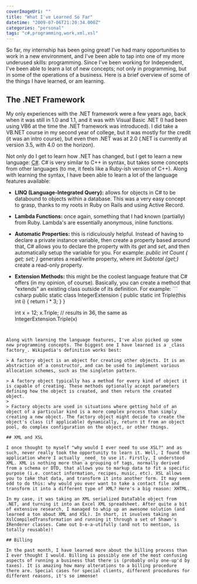 ```yaml
---
coverImageUri: ""
title: "What I've Learned So Far"
datetime: "2009-07-06T21:20:34.000Z"
categories: "personal"
tags: "c#,programming,work,xml,xsl"
---
```


So far, my internship has been going great! I've had many opportunities to work in a new environment, and I've been able to tap into one of my more underused skills: programming. Since I've been working for Independent, I've been able to learn a lot of new concepts; not only in programming, but in some of the operations of a business. Here is a brief overview of some of the things I have learned, or am learning.

## The .NET Framework

My only experiences with the .NET framework were a few years ago, back when it was still in 1.0 and 1.1, and it was with Visual Basic .NET (I had been using VB6 at the time the .NET framework was introduced). I did take a VB.NET course in my second year of college, but it was mostly for the credit (it was an intro course), but even then .NET was at 2.0 (.NET is currently at version 3.5, with 4.0 on the horizon).

Not only do I get to learn how .NET has changed, but I get to learn a new language: [C#](http://en.wikipedia.org/wiki/C_Sharp_(programming_language) "C# (Wikipedia)"). C# is very similar to C++ in syntax, but takes some concepts from other languages (to me, it feels like a Ruby-ish version of C++). Along with learning the syntax, I have been able to learn a lot of the language features available:

- **LINQ (Language-Integrated Query):** allows for objects in C# to be databound to objects within a database. This was a very easy concept to grasp, thanks to my roots in Ruby on Rails and using Active Record.
- **Lambda Functions:** once again, something that I had known (partially) from Ruby. Lambda's are essentially anonymous, inline functions.
- **Automatic Properties:** this is ridiculously helpful. Instead of having to declare a private instance variable, then create a property based around that, C# allows you to declare the property with its _get_ and _set_, and then automatically setup the variable for you. For example: _public int Count { get; set; }_ generates a read/write property, where _int Subtotal {get;}_ create a read-only property.
- **Extension Methods:** this might be the coolest language feature that C# offers (in my opinion, of course). Basically, you can create a method that "extends" an existing class outside of its definition. For example: ``` csharp
public static class IntegerExtension { public static int Triple(this int i) { return i \* 3; } }
    
    int x = 12; x.Triple; // results in 36, the same as IntegerExtension.Triple(x)
```
    

Along with learning the language features, I've also picked up some new programming concepts. The biggest one I have learned is a _class factory_. Wikipedia's definition works best:

> A factory object is an object for creating other objects. It is an abstraction of a constructor, and can be used to implement various allocation schemes, such as the singleton pattern.

> A factory object typically has a method for every kind of object it is capable of creating. These methods optionally accept parameters defining how the object is created, and then return the created object.
> 
> Factory objects are used in situations where getting hold of an object of a particular kind is a more complex process than simply creating a new object. The factory object might decide to create the object's class (if applicable) dynamically, return it from an object pool, do complex configuration on the object, or other things.

## XML and XSL

I once thought to myself "why would I ever need to use XSL?" and as such, never really took the opportunity to learn it. Well, I found the application where I actually _need_ to use it. Firstly, I understood XML. XML is nothing more than a grouping of tags, normally derived from a schema or DTD, that allows you to markup data to fit a specific purpose (i.e. contact information, recipes, music, etc). XSL allows you to take that data, and transform it into another form. It may seem odd to do this: why would you ever want to take a contact file and transform it into a different type of XML? Here's a big reason: XHTML.

In my case, it was taking an XML serialized DataTable object from .NET, and turning it into an Excel XML spreadsheet. After quite a bit of extensive research, I managed to whip up an awesome solution (and learned a ton about XML and XSL). In short, it involves taking an XslCompiledTransformation and running it through a set of Shawn's IRenderer classes. Came out b-e-a-utifully (and not to mention, is totally reusable)!

## Billing

In the past month, I have learned more about the billing process than I ever thought I would. Billing is possibly one of the most confusing aspects of running a business that there is (probably only one-up'd by taxes). It is amazing how many alterations to a billing procedure there are. Special cases for special clients, different procedures for different reasons, it's so immense!
